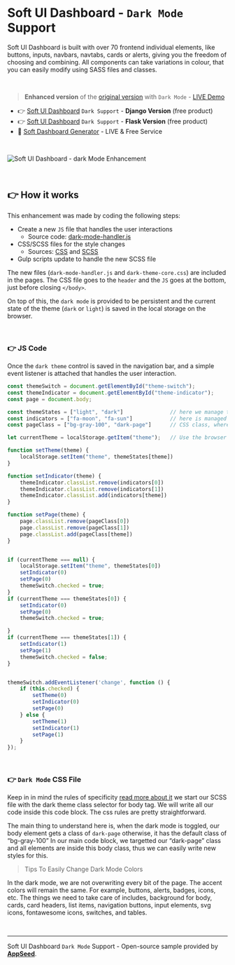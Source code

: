 # Soft UI Dashboard - `Dark Mode` Support

Soft UI Dashboard is built with over 70 frontend individual elements, like buttons, inputs, navbars, navtabs, cards or alerts, giving you the freedom of choosing and combining. All components can take variations in colour, that you can easily modify using SASS files and classes.

<br />

> **Enhanced version** of the [original version](https://www.creative-tim.com/product/soft-ui-dashboard?AFFILIATE=128200) with `Dark Mode` - [LIVE Demo](https://django-soft-ui-dashboard.appseed-srv1.com/)

- 👉 [Soft UI Dashboard](https://appseed.us/product/soft-ui-dashboard/django/) `Dark Support` - **Django Version** (free product)
- 👉 [Soft UI Dashboard](https://appseed.us/product/soft-ui-dashboard/flask/) `Dark Support` - **Flask Version** (free product)
- 🚀 [Soft Dashboard Generator](https://appseed.us/generator/soft-ui-dashboard/) - LIVE & Free Service

<br />

![Soft UI Dashboard - dark Mode Enhancement](https://user-images.githubusercontent.com/51070104/174716339-53c95c87-3842-4878-aef8-a675b0eca5b1.gif) 

<br />

## 👉 How it works

This enhancement was made by coding the following steps: 

- Create a new `JS` file that handles the user interactions
  - Source code: [dark-mode-handler.js](https://github.com/app-generator/sample-bootstrap5-dark-mode/blob/main/assets/js/dark-mode-handler.js)
- CSS/SCSS files for the style changes
  - Sources: [CSS](https://github.com/app-generator/sample-bootstrap5-dark-mode/blob/main/assets/css/dark-theme-core.css) and [SCSS](https://github.com/app-generator/sample-bootstrap5-dark-mode/blob/main/assets/scss/dark-theme-core.scss)
- Gulp scripts update to handle the new SCSS file

The new files (`dark-mode-handler.js` and `dark-theme-core.css`) are included in the pages. The CSS file goes to the `header` and the `JS` goes at the bottom, just before closing `</body>`.

On top of this, the `dark mode` is provided to be persistent and the current state of the theme (`dark` or `light`) is saved in the local storage on the browser. 

<br />

### 👉 JS Code

Once the `dark theme` control is saved in the navigation bar, and a simple event listener is attached that handles the user interaction.

```javascript
const themeSwitch = document.getElementById("theme-switch");
const themeIndicator = document.getElementById("theme-indicator");
const page = document.body;

const themeStates = ["light", "dark"]               // here we manage the states
const indicators = ["fa-moon", "fa-sun"]            // here is managed the icon 
const pageClass = ["bg-gray-100", "dark-page"]      // CSS class, where `bg-gray-100` was the original, light theme 

let currentTheme = localStorage.getItem("theme");   // Use the browser localStorage for persistence 

function setTheme(theme) {
    localStorage.setItem("theme", themeStates[theme])
}

function setIndicator(theme) {
    themeIndicator.classList.remove(indicators[0])
    themeIndicator.classList.remove(indicators[1])
    themeIndicator.classList.add(indicators[theme])
}

function setPage(theme) {
    page.classList.remove(pageClass[0])
    page.classList.remove(pageClass[1])
    page.classList.add(pageClass[theme])
}


if (currentTheme === null) {
    localStorage.setItem("theme", themeStates[0])
    setIndicator(0)
    setPage(0)
    themeSwitch.checked = true;
}
if (currentTheme === themeStates[0]) {
    setIndicator(0)
    setPage(0)
    themeSwitch.checked = true;

}
if (currentTheme === themeStates[1]) {
    setIndicator(1)
    setPage(1)
    themeSwitch.checked = false;
}


themeSwitch.addEventListener('change', function () {
    if (this.checked) {
        setTheme(0)
        setIndicator(0)
        setPage(0)
    } else {
        setTheme(1)
        setIndicator(1)
        setPage(1)
    }
});

```

<br />

### 👉 `Dark Mode` CSS File

Keep in in mind the rules of specificity [read more about it](https://developer.mozilla.org/en-US/docs/Web/CSS/Specificity) we start our SCSS file with the dark theme class selector for body tag. We will write all our code inside this code block. The css rules are pretty straightforward. 

The main thing to understand here is, when the dark mode is toggled, our body element gets a class of `dark-page` otherwise, it has the default class of “bg-gray-100”
In our main code block, we targetted our “dark-page” class and all elements are inside this body class, thus we can easily write new styles for this.

> Tips To Easily Change Dark Mode Colors

In the dark mode, we are not overwriting every bit of the page. The accent colors will remain the same. For example, buttons, alerts, badges, icons, etc.
The things we need to take care of includes, background for body, cards, card headers, list items, navigation buttons, input elements, svg icons, fontawesome icons, switches, and tables.

<br />

---
Soft UI Dashboard `Dark Mode` Support - Open-source sample provided by **[AppSeed](https://appseed.us/generator)**.  
